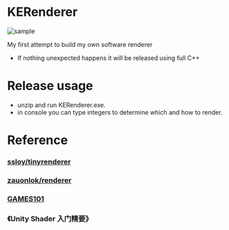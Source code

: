 # KERenderer
![sample](https://user-images.githubusercontent.com/75401909/161378679-9e5d0b58-2be9-4cda-8b9f-e3db9ea135de.png)

My first attempt to build my own software renderer
- If nothing unexpected happens it will be released using full C++

# Release usage
- unzip and run KERenderer.exe.
- in console you can type integers to determine which and how to render.

# Reference
### [ssloy/tinyrenderer](https://github.com/ssloy/tinyrenderer)
### [zauonlok/renderer](https://github.com/zauonlok/renderer)
### [GAMES101](https://games-cn.org/intro-graphics/)
### 《Unity Shader 入门精要》
